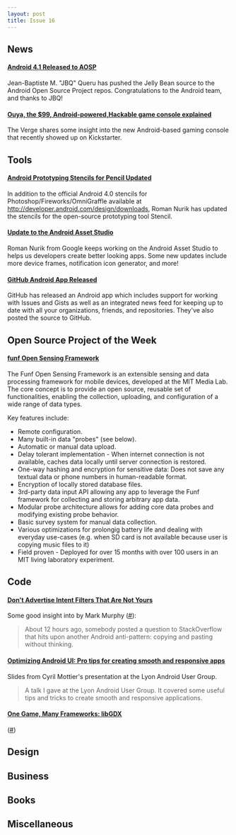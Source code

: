 ```yaml
---
layout: post
title: Issue 16
---
```

## News

#### [Android 4.1 Released to AOSP](https://groups.google.com/forum/#!topic/android-building/XBYeD-bhk1o/discussion)
Jean-Baptiste M. "JBQ" Queru has pushed the Jelly Bean source to the Android Open Source Project repos. Congratulations to the Android team, and thanks to JBQ!

#### [Ouya, the $99, Android-powered,Hackable game console explained](http://www.theverge.com/gaming/2012/7/10/3147757/ouya-the-99-android-powered-hackable-game-console-explained)
The Verge shares some insight into the new Android-based gaming console that recently showed up on Kickstarter. 

## Tools

#### [Android Prototyping Stencils for Pencil Updated](https://plus.google.com/113735310430199015092/posts/ViWCQQXPuCs)
In addition to the official Android 4.0 stencils for Photoshop/Fireworks/OmniGraffle available at http://developer.android.com/design/downloads, Roman Nurik has updated the stencils for the open-source prototyping tool Stencil.

#### [Update to the Android Asset Studio](https://plus.google.com/113735310430199015092/posts/dnmfXnKV75R)
Roman Nurik from Google keeps working on the Android Asset Studio to helps us developers create better looking apps. Some new updates include more device frames, notification icon generator, and more!

#### [GitHub Android App Released](https://github.com/blog/1187-github-android-app-released)
GitHub has released an Android app which includes support for working with Issues and Gists as well as an integrated news feed for keeping up to date with all your organizations, friends, and repositories. They've also posted the source to GitHub.

## Open Source Project of the Week

#### [funf Open Sensing Framework](http://funf.media.mit.edu/index.html)
The Funf Open Sensing Framework is an extensible sensing and data processing framework for mobile devices, developed at the MIT Media Lab. The core concept is to provide an open source, reusable set of functionalities, enabling the collection, uploading, and configuration of a wide range of data types.

Key features include:

* Remote configuration.
* Many built-in data "probes" (see below).
* Automatic or manual data upload.
* Delay tolerant implementation - When internet connection is not available, caches data locally until server connection is restored.
* One-way hashing and encryption for sensitive data: Does not save any textual data or phone numbers in human-readable format.
* Encryption of locally stored database files.
* 3rd-party data input API allowing any app to leverage the Funf framework for collecting and storing arbitrary app data.
* Modular probe architecture allows for adding core data probes and modifying existing probe behavior.
* Basic survey system for manual data collection.
* Various optimizations for prolongig battery life and dealing with everyday use-cases (e.g. when SD card is not available because user is copying music files to it)
* Field proven - Deployed for over 15 months with over 100 users in an MIT living laboratory experiment.

## Code

#### [Don't Advertise Intent Filters That Are Not Yours](http://commonsware.com/blog/2012/07/09/dont-advertise-intent-filters-that-are-not-yours.html)
Some good insight into <intent-filters> by Mark Murphy ([#](https://plus.google.com/101948439228765005787/posts/8573txuZsiy)):
> About 12 hours ago, somebody posted a question to StackOverflow that hits upon another Android anti-pattern: copying and pasting <intent-filters> without thinking. 

#### [Optimizing Android UI: Pro tips for creating smooth and responsive apps](https://speakerdeck.com/u/cyrilmottier/p/optimizing-android-ui-pro-tips-for-creating-smooth-and-responsive-apps)
Slides from Cyril Mottier's presentation at the Lyon Android User Group.
>A talk I gave at the Lyon Android User Group. It covered some useful tips and tricks to create smooth and responsive applications.

#### [One Game, Many Frameworks: libGDX](http://rengelbert.com/blog/one-game-many-frameworks-libgdx/)
([#](https://plus.google.com/101948439228765005787/posts/djSVn52V1rm))

## Design

## Business

## Books

## Miscellaneous

